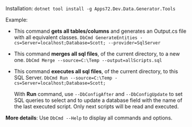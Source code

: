 ﻿Installation: 
`dotnet tool install -g Apps72.Dev.Data.Generator.Tools`

Example: 

- This command **gets all tables/columns** and generates an Output.cs file with all equivalent classes.
`DbCmd GenerateEntities -cs=Server=localhost;Database=Scott; --provider=SqlServer`

- This command **merges all sql files**, of the current directory, to a new one.
`DbCmd Merge --source=C:\Temp --output=allScripts.sql`

- This command **executes all sql files**, of the current directory, to this SQL Server.
`DbCmd Run --source=C:\Temp -cs=Server=localhost;Database=Scott;`

  With **Run** command, use `--DbConfigAfter` and `--DbConfigUpdate` to set SQL queries to
  select and to update a database field with the name of the last executed script. 
  Only next scripts will be read and executed.

**More details**:
Use `DbCmd --Help` to display all commands and options.

